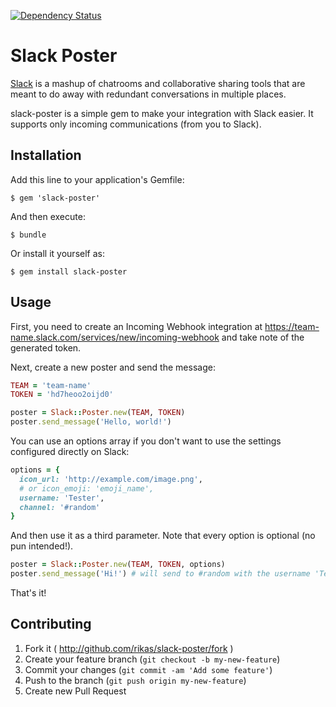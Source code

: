 [![Dependency Status](https://gemnasium.com/rikas/slack-poster.svg)](https://gemnasium.com/rikas/slack-poster)

# Slack Poster

[Slack](https://slack.com/) is a mashup of chatrooms and collaborative sharing tools that are meant to do away with redundant conversations in multiple places.

slack-poster is a simple gem to make your integration with Slack easier. It supports only incoming communications (from you to Slack).

## Installation

Add this line to your application's Gemfile:

```console
$ gem 'slack-poster'
```

And then execute:

```console
$ bundle
```

Or install it yourself as:

```console
$ gem install slack-poster
```

## Usage

First, you need to create an Incoming Webhook integration at https://team-name.slack.com/services/new/incoming-webhook and take note of the generated token.

Next, create a new poster and send the message:

```ruby
TEAM = 'team-name'
TOKEN = 'hd7heoo2oijd0'

poster = Slack::Poster.new(TEAM, TOKEN)
poster.send_message('Hello, world!')
```

You can use an options array if you don't want to use the settings configured directly on Slack:

```ruby
options = {
  icon_url: 'http://example.com/image.png',
  # or icon_emoji: 'emoji_name',
  username: 'Tester',
  channel: '#random'
}
```

And then use it as a third parameter. Note that every option is optional (no pun intended!).

```ruby
poster = Slack::Poster.new(TEAM, TOKEN, options)
poster.send_message('Hi!') # will send to #random with the username 'Tester'
```

That's it!

## Contributing

1. Fork it ( http://github.com/rikas/slack-poster/fork )
2. Create your feature branch (`git checkout -b my-new-feature`)
3. Commit your changes (`git commit -am 'Add some feature'`)
4. Push to the branch (`git push origin my-new-feature`)
5. Create new Pull Request
